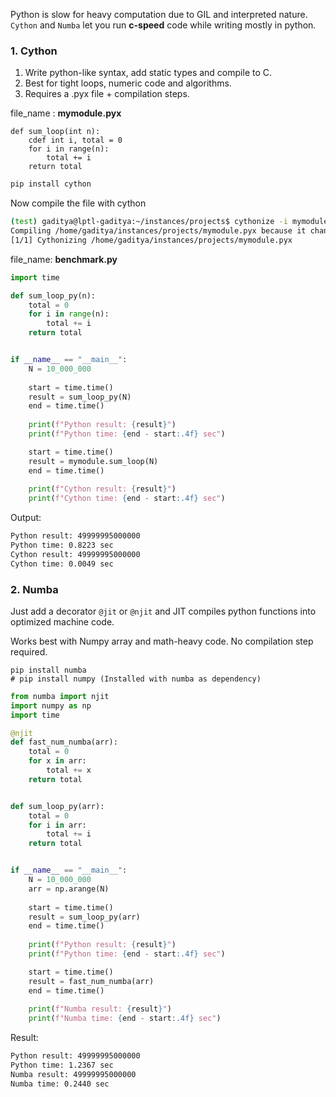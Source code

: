 Python is slow for heavy computation due to GIL and interpreted nature.
`Cython` and `Numba` let you run **c-speed** code while writing mostly in python.

### 1. Cython
1. Write python-like syntax, add static types and compile to C.
2. Best for tight loops, numeric code and algorithms.
3. Requires a .pyx file + compilation steps.

file_name : **mymodule.pyx**
```cython
def sum_loop(int n):
    cdef int i, total = 0
    for i in range(n):
        total += i
    return total
```

```bash
pip install cython
```

Now compile the file with cython
```bash
(test) gaditya@lptl-gaditya:~/instances/projects$ cythonize -i mymodule.pyx
Compiling /home/gaditya/instances/projects/mymodule.pyx because it changed.
[1/1] Cythonizing /home/gaditya/instances/projects/mymodule.pyx
```

file_name: **benchmark.py**
```python
import time

def sum_loop_py(n):
    total = 0
    for i in range(n):
        total += i
    return total


if __name__ == "__main__":
    N = 10_000_000
    
    start = time.time()
    result = sum_loop_py(N)
    end = time.time()
    
    print(f"Python result: {result}")
    print(f"Python time: {end - start:.4f} sec")

    start = time.time()
    result = mymodule.sum_loop(N)
    end = time.time()
    
    print(f"Cython result: {result}")
    print(f"Cython time: {end - start:.4f} sec")
```
Output:
```bash
Python result: 49999995000000
Python time: 0.8223 sec
Cython result: 49999995000000
Cython time: 0.0049 sec
```

### 2. Numba
Just add a decorator `@jit` or `@njit` and JIT compiles python functions
into optimized machine code.

Works best with Numpy array and math-heavy code.
No compilation step required.

```
pip install numba
# pip install numpy (Installed with numba as dependency)
```

```python
from numba import njit
import numpy as np
import time

@njit
def fast_num_numba(arr):
    total = 0
    for x in arr:
        total += x
    return total


def sum_loop_py(arr):
    total = 0
    for i in arr:
        total += i
    return total


if __name__ == "__main__":
    N = 10_000_000
    arr = np.arange(N)
    
    start = time.time()
    result = sum_loop_py(arr)
    end = time.time()
    
    print(f"Python result: {result}")
    print(f"Python time: {end - start:.4f} sec")

    start = time.time()
    result = fast_num_numba(arr)
    end = time.time()
    
    print(f"Numba result: {result}")
    print(f"Numba time: {end - start:.4f} sec")
```
Result:
```bash
Python result: 49999995000000
Python time: 1.2367 sec
Numba result: 49999995000000
Numba time: 0.2440 sec
```

